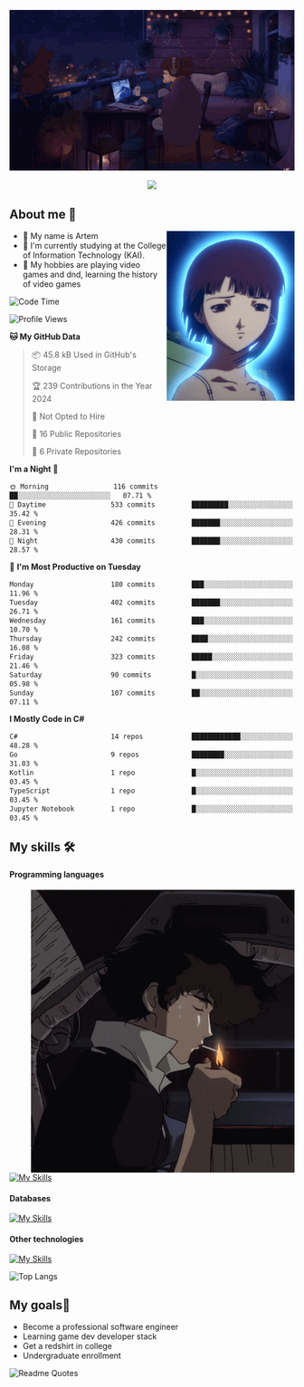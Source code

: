 <div align="center">
  <p>
    <img src="assets/lo-fi.gif">
  </p>
  <p>
    <img src="https://readme-typing-svg.herokuapp.com?color=%2336BCF7&lines=Welcome-to-my-profile&center=true&width=380&height=50&duration=4000&pause=1000">
  </p>
</div>

<div>
  <h2>About me 🚀</h2>
   <div align="center">
    <img src="assets/lain2.gif" align="right" height="300px">
  </div>
  <ul>
    <li>👨 My name is Artem</li>
    <li>🌱 I'm currently studying at the College of Information Technology (KAI).</li>
    <li>👾 My hobbies are playing video games and dnd, learning the history of video games </li>
  </ul>
</div>


<!--START_SECTION:waka-->
![Code Time](http://img.shields.io/badge/Code%20Time-147%20hrs%2056%20mins-blue)

![Profile Views](http://img.shields.io/badge/Profile%20Views-9-blue)

**🐱 My GitHub Data** 

> 📦 45.8 kB Used in GitHub's Storage 
 > 
> 🏆 239 Contributions in the Year 2024
 > 
> 🚫 Not Opted to Hire
 > 
> 📜 16 Public Repositories 
 > 
> 🔑 6 Private Repositories 
 > 
**I'm a Night 🦉** 

```text
🌞 Morning                116 commits         ██░░░░░░░░░░░░░░░░░░░░░░░   07.71 % 
🌆 Daytime                533 commits         █████████░░░░░░░░░░░░░░░░   35.42 % 
🌃 Evening                426 commits         ███████░░░░░░░░░░░░░░░░░░   28.31 % 
🌙 Night                  430 commits         ███████░░░░░░░░░░░░░░░░░░   28.57 % 
```
📅 **I'm Most Productive on Tuesday** 

```text
Monday                   180 commits         ███░░░░░░░░░░░░░░░░░░░░░░   11.96 % 
Tuesday                  402 commits         ███████░░░░░░░░░░░░░░░░░░   26.71 % 
Wednesday                161 commits         ███░░░░░░░░░░░░░░░░░░░░░░   10.70 % 
Thursday                 242 commits         ████░░░░░░░░░░░░░░░░░░░░░   16.08 % 
Friday                   323 commits         █████░░░░░░░░░░░░░░░░░░░░   21.46 % 
Saturday                 90 commits          █░░░░░░░░░░░░░░░░░░░░░░░░   05.98 % 
Sunday                   107 commits         ██░░░░░░░░░░░░░░░░░░░░░░░   07.11 % 
```


**I Mostly Code in C#** 

```text
C#                       14 repos            ████████████░░░░░░░░░░░░░   48.28 % 
Go                       9 repos             ████████░░░░░░░░░░░░░░░░░   31.03 % 
Kotlin                   1 repo              █░░░░░░░░░░░░░░░░░░░░░░░░   03.45 % 
TypeScript               1 repo              █░░░░░░░░░░░░░░░░░░░░░░░░   03.45 % 
Jupyter Notebook         1 repo              █░░░░░░░░░░░░░░░░░░░░░░░░   03.45 % 
```




<!--END_SECTION:waka-->

## My skills 🛠️
#### Programming languages
<div align="center">
  <img src="assets/bebop_smoke.gif" align="right" height="500px">
</div>


[![My Skills](https://skillicons.dev/icons?i=go,cs,python)](https://skillicons.dev)
#### Databases
[![My Skills](https://skillicons.dev/icons?i=mysql,mongodb,postgres)](https://skillicons.dev)
#### Other technologies
[![My Skills](https://skillicons.dev/icons?i=unity,docker,git,wasm)](https://skillicons.dev)

![Top Langs](https://github-readme-stats.vercel.app/api/top-langs/?username=nifle3&layout=compact&theme=nord)


## My goals🚀
- Become a professional software engineer
- Learning game dev developer stack
- Get a redshirt in college
- Undergraduate enrollment

![Readme Quotes](https://quotes-github-readme.vercel.app/api?type=horizontal&theme=nord) 
